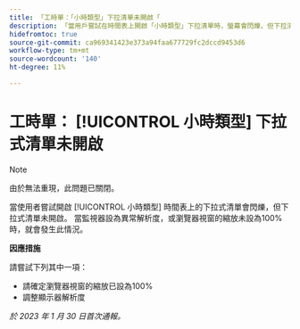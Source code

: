 ```yaml
---
title: 「工時單：「小時類型」下拉清單未開啟「
description: 「當用戶嘗試在時間表上開啟「小時類型」下拉清單時，螢幕會閃爍，但下拉清單未開啟。 當監視器設為異常解析度，或瀏覽器視窗的縮放未設為100%時，就會發生此情況。」
hidefromtoc: true
source-git-commit: ca969341423e373a94faa677729fc2dccd9453d6
workflow-type: tm+mt
source-wordcount: '140'
ht-degree: 11%

---
```



# 工時單： [!UICONTROL 小時類型] 下拉式清單未開啟

>[!NOTE]
>
>由於無法重現，此問題已關閉。

當使用者嘗試開啟 [!UICONTROL 小時類型] 時間表上的下拉式清單會閃爍，但下拉式清單未開啟。 當監視器設為異常解析度，或瀏覽器視窗的縮放未設為100%時，就會發生此情況。

**因應措施**

請嘗試下列其中一項：

* 請確定瀏覽器視窗的縮放已設為100%
* 調整顯示器解析度

_於 2023 年 1 月 30 日首次通報。_

